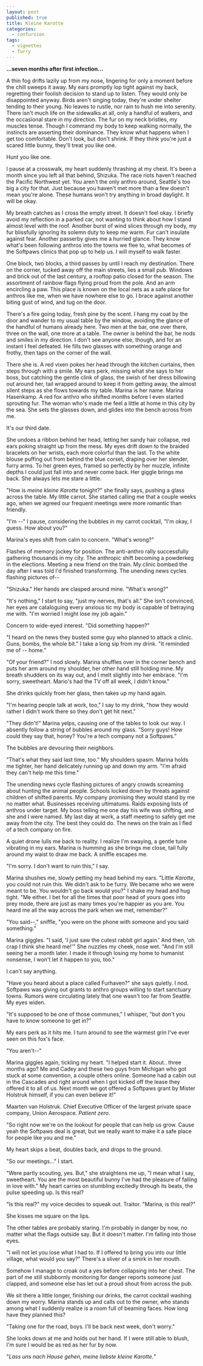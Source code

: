 ```yaml
---
layout: post
published: true
title: Kleine Karotte
categories:
  - confursion
tags:
  - vignettes
  - furry
---
```


**...seven months after first infection...**

A thin fog drifts lazily up from my nose, lingering for only a moment before the
chill sweeps it away. My ears promptly lop tight against my back, regretting
their foolish decision to stand up to listen. They would only be disappointed
anyway. Birds aren't singing today, they're under shelter tending to their
young. No leaves to rustle, nor rain to hush me into serenity. There isn't much
life on the sidewalks at all, only a handful of walkers, and the occasional
stare in my direction. The fur on my neck bristles, my muscles tense. Though I
command my body to keep walking normally, the instincts are asserting their
dominance. They know what happens when I get too comfortable. Don't look, but
don't shrink. If they think you're just a scared little bunny, they'll treat you
like one.

Hunt you like one.

<!--more-->

I pause at a crosswalk, my heart suddenly thrashing at my chest. It's been a
month since you left all that behind, Shizuka. The race riots haven't reached
the Pacific Northwest yet. You aren't the only anthro around, Seattle's too big
a city for that. Just because you haven't met more than a few doesn't mean
you're alone. These humans won't try anything in broad daylight. It will be
okay.

My breath catches as I cross the empty street. It doesn't feel okay. I briefly
avoid my reflection in a parked car, not wanting to think about how I stand
almost level with the roof. Another burst of wind slices through my body, my fur
blissfully ignoring its solemn duty to keep me warm. Fur can't insulate against
fear. Another passerby gives me a hurried glance. They know what's been
following anthros into the towns we flee to, what becomes of the Softpaws
clinics that pop up to help us. I will myself to walk faster.

One block, two blocks, a third passes by until I reach my destination. There on
the corner, tucked away off the main streets, lies a small pub. Windows and
brick out of the last century, a rooftop patio closed for the season. The
assortment of rainbow flags flying proud from the pole. And an arm encircling a
paw. This place is known on the local nets as a safe place for anthros like me,
when we have nowhere else to go. I brace against another biting gust of wind,
and tug on the door.

There's a fire going today, fresh pine by the scent. I hang my coat by the door
and wander to my usual table by the window, avoiding the glance of the handful
of humans already here. Two men at the bar, one over there, three on the wall,
one more at a table. The owner is behind the bar, he nods and smiles in my
direction. I don't see anyone else, though, and for an instant I feel defeated.
He fills two glasses with something orange and frothy, then taps on the corner
of the wall.

There she is. A red vixen pokes her head through the kitchen curtains, then
steps through with a smile. My ears perk, missing what she says to her boss, but
catching the gentle clink of glass, the swish of her dress billowing out around
her, tail wrapped around to keep it from getting away, the almost silent steps
as she flows towards my table. Marina is her name. Marina Hasenkamp. A red fox
anthro who shifted months before I even started sprouting fur. The woman who's
made me feel a little at home in this city by the sea. She sets the glasses
down, and glides into the bench across from me.

It's our third date.

She undoes a ribbon behind her head, letting her sandy hair collapse, red ears
poking straight up from the mess. My eyes drift down to the braided bracelets on
her wrists, each more colorful than the last. To the white blouse puffing out
from behind the blue corset, draping over her slender, furry arms. To her green
eyes, framed so perfectly by her muzzle, infinite depths I could just fall into
and never come back. Her giggle brings me back. She always lets me stare a
little.

"How is *meine kleine Karotte* tonight?" she finally says, pushing a glass
across the table. My little carrot. She started calling me that a couple weeks
ago, when we agreed our frequent meetings were more romantic than friendly.

"I'm --" I pause, considering the bubbles in my carrot cocktail, "I'm okay, I
guess. How about you?"

Marina's eyes shift from calm to concern. "What's wrong?"

Flashes of memory jockey for position. The anti-anthro rally successfully
gathering thousands in my city. The anthropic shift becoming a powderkeg in the
elections. Meeting a new friend on the train. My clinic bombed the day after I
was told I'd finished transforming. The unending news cycles flashing pictures
of--

"Shizuka." Her hands are clasped around mine. "What's wrong?"

"It's nothing," I start to say, "just my nerves, that's all." She isn't
convinced, her eyes are cataloguing every anxious tic my body is capable of
betraying me with. "I'm worried I might lose my job again."

Concern to wide-eyed interest. "Did something happen?"

"I heard on the news they busted some guy who planned to attack a clinic. Guns,
bombs, the whole bit." I take a long sip from my drink. "It reminded me of --
home."

"Of your friend?" I nod slowly. Marina shuffles over in the corner bench and
puts her arm around my shoulder, her other hand still holding mine. My breath
shudders on its way out, and I melt slightly into her embrace. "I'm sorry,
sweetheart. Mario's had the TV off all week, I didn't know."

She drinks quickly from her glass, then takes up my hand again.

"I'm hearing people talk at work, too," I say to my drink, "how they would
rather I didn't work there so they don't get hit next."

"They didn't!" Marina yelps, causing one of the tables to look our way. I
absently follow a string of bubbles around my glass. "Sorry guys! How could they
say that, honey? You're a tech company not a Softpaws."

The bubbles are devouring their neighbors.

"That's what they said last time, too." My shoulders spasm. Marina holds me
tighter, her hand delicately running up and down my arm. "I'm afraid they can't
help me this time."

The unending news cycle flashing pictures of angry crowds screaming about
hunting the animal people. Schools locked down by threats against children of
shifted parents. My company promising they would stand by me no matter what.
Businesses receiving ultimatums. Raids exposing lists of anthros under target.
My boss telling me one day his wife was shifting, and she and I were named. My
last day at work, a staff meeting to safely get me away from the city. The best
they could do. The news on the train as I fled of a tech company on fire.

A quiet drone lulls me back to reality. I realize I'm swaying, a gentle tune
vibrating in my ears. Marina is humming as she brings me close, tail fully
around my waist to draw me back. A sniffle escapes me.

"I'm sorry. I don't want to ruin this," I say.

Marina shushes me, slowly petting my head behind my ears. "Little *Karotte*, you
could not ruin this. We didn't ask to be furry. We became who we were meant to
be. You wouldn't go back would you?" I shake my head and hug tight. "Me either.
I bet for all the times that poor head of yours goes into prey mode, there are
just as many times you're happier as you are. You heard me all the way across
the park when we met, remember?" 

"You said--," sniffle, "you were on the phone with someone and you said
something."

Marina giggles. "I said, 'I just saw the cutest rabbit girl again.' And then,
'oh crap I think she heard me!'" She nuzzles my cheek, nose wet. "And I'm still
seeing her a month later. I made it through losing my home to humanist nonsense,
I won't let it happen to you, too."

I can't say anything.

"Have you heard about a place called Furhaven?" she says quietly. I nod.
Softpaws was giving out grants to anthro groups willing to start sanctuary
towns. Rumors were circulating lately that one wasn't too far from Seattle. My
eyes widen.

"It's supposed to be one of those communes," I whisper, "but don't you have to
know someone to get in?"

My ears perk as it hits me. I turn around to see the warmest grin I've ever seen
on this fox's face.

"You aren't--"

Marina giggles again, tickling my heart. "I helped start it. About.. three
months ago? Me and Cadey and these two guys from Michigan who got stuck at some
convention, a couple others online. Someone had a cabin out in the Cascades and
right around when I got kicked off the lease they offered it to all of us. Next
month we got offered a Softpaws grant by Mister Holstruk himself, if you can
even believe it!"

Maarten van Holstruk. Chief Executive Officer of the largest private space
company, Union Aerospace. *Patient zero*.

"So right now we're on the lookout for people that can help us grow. Cause yeah
the Softpaws deal is great, but we really want to make it a safe place for
people like you and me."

My heart skips a beat, doubles back, and drops to the ground.

"So our meetings..." I start.

"Were partly scouting, yes. But," she straightens me up, "I mean what I say,
sweetheart. You are the most beautiful bunny I've had the pleasure of falling in
love with." My heart carries on stumbling excitedly through its beats, the pulse
speeding up. Is this real?

"Is this real?" my voice decides to squeak out. Traitor. "Marina, is this real?"

She kisses me square on the lips.

The other tables are probably staring. I'm probably in danger by now, no matter
what the flags outside say. But it doesn't matter. I'm falling into those eyes.

"I will not let you lose what I had to. If I offered to bring you into our
little village, what would you say?" There's a sliver of a smirk in her mouth.

Somehow I manage to croak out a yes before collapsing into her chest. The part
of me still stubbornly monitoring for danger reports someone just clapped, and
someone else has let out a proud shout from across the pub.

We sit there a little longer, finishing our drinks, the carrot cocktail washing
down my worry. Marina stands up and calls out to the owner, who stands among
what I suddenly realize is a room full of beaming faces. How long have they
planned this?

"Taking one for the road, boys. I'll be back next week, don't worry."

She looks down at me and holds out her hand. If I were still able to blush, I'm
sure I would be as red as her fur by now.

"*Lass uns nach Hause gehen, meine liebste kleine Karotte.*"
